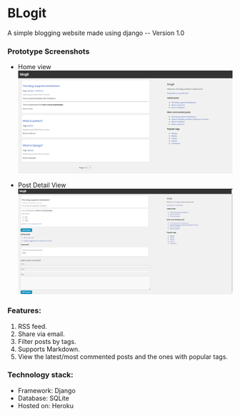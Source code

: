 # BLogit
A simple blogging website made using django -- Version 1.0

### Prototype Screenshots
- Home view
![](https://github.com/deshmukh-saurabh/Blogit/blob/master/screenshots/home.png)

- Post Detail View
![](https://github.com/deshmukh-saurabh/Blogit/blob/master/screenshots/details.png)

### Features:
1. RSS feed.
2. Share via email.
3. Filter posts by tags.
4. Supports Markdown.
5. View the latest/most commented posts and the ones with popular tags.

### Technology stack:
- Framework: Django
- Database: SQLite
- Hosted on: Heroku